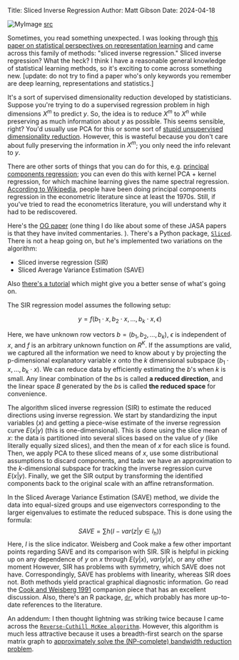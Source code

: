 Title: Sliced Inverse Regression
Author: Matt Gibson
Date: 2024-04-18 
<!-- Tags: statistics, machine learning -->

![MyImage]({attach}../images/cake_slice.png)
[src](https://www.flickr.com/photos/rocor/5066636315)

Sometimes, you read something unexpected. I was looking through [this paper on statistical perspectives on representation learning](https://arxiv.org/pdf/1911.11374.pdf) and came across this family of methods: "sliced inverse regression." Sliced inverse regression? What the heck? I think I have a reasonable general knowledge of statistical learning methods, so it's exciting to come across something new. [update: do not try to find a paper who's only keywords  you remember are deep learning, representations and statistics.]

It's a sort of supervised dimensionality reduction developed by statisticians. Suppose you're trying to do a supervised regression problem in high dimensions $X^m$ to predict $y$. So, the idea is to reduce $X^m$ to $X^n$ while preserving as much information about $y$ as possible. This seems sensible, right? You'd usually use PCA for this or some sort of [stupid unsupervised dimensionality reduction](https://scikit-learn.org/stable/modules/random_projection.html). However, this is wasteful because you don't care about fully preserving the information in $X^m$; you only need the info relevant to $y$. 

There are other sorts of things that you can do for this, e.g. [principal components regression](https://en.wikipedia.org/wiki/Principal_component_regression); you can even do this with kernel PCA + kernel regression, for which machine learning gives the name spectral regression. [According to Wikipedia](https://en.wikipedia.org/wiki/Principal_component_regression#Further_reading), people have been doing principal components regression in the econometric literature since at least the 1970s. Still, if you've tried to read the econometrics literature, you will understand why it had to be rediscovered. 

Here's the [OG paper](https://www.tandfonline.com/doi/abs/10.1080/01621459.1991.10475035) (one thing I do like about some of these JASA papers is that they have invited commentaries. ). There's a Python package, [`Sliced`](https://joshloyal.github.io/sliced/notebooks/quickstart.html). There is not a heap going on, but he's implemented two variations on the algorithm:

* Sliced inverse regression (SIR)
* Sliced Average Variance Estimation (SAVE)

Also [there's a tutorial](https://joshloyal.github.io/sliced/auto_examples/plot_athletes.html#sphx-glr-auto-examples-plot-athletes-py) which might give you a better sense of what's going on. 

The SIR regression model assumes the following setup: 

$$
y = f(b_1 \cdot x, b_2 \cdot x, \ldots, b_k\cdot x, \epsilon)
$$

Here, we have unknown row vectors $b = (b_1, b_2, \ldots, b_k)$, $\epsilon$ is independent of $x$, and $f$ is an arbitrary unknown function on $R^K$. If the assumptions are valid, we captured all the information we need to know about y by projecting the p-dimensional explanatory variable $x$ onto the $k$ dimensional subspace $(b_1 \cdot x, \ldots, b_k\cdot x)$. We can reduce data by efficiently estimating the $b$'s when $k$ is small. Any linear combination of the $b$s is called **a reduced direction**, and the linear space $B$ generated by the $b$s is called **the reduced space** for convenience.

The algorithm sliced inverse regression (SIR) to estimate the reduced directions using inverse regression. We start by standardizing the input variables ($x$) and getting a piece-wise estimate of the inverse regression curve $E(x | y)$ (this is one-dimensional). This is done using the slice mean of $x$: the data is partitioned into several slices based on the value of $y$ (like literally equally sized slices), and then the mean of $x$ for each slice is found. Then, we apply PCA  to these sliced means of $x$, use some distributional assumptions to discard components, and tada: we have an approximation to the  $k$-dimensional subspace for tracking the inverse regression curve $E(x | y)$. Finally, we get the SIR output by transforming the identified components back to the original scale with an affine retransformation.

In the Sliced Average Variance Estimation (SAVE) method, we divide the data into equal-sized groups and use eigenvectors corresponding to the larger eigenvalues to estimate the reduced subspace. This is done using the formula:
$$
SAVE = \sum h (I - var(z | y \in I_h))
$$
Here, $I$ is the slice indicator. Weisberg and Cook make a few other important points regarding SAVE and its comparison with SIR. SIR is helpful in picking up on any dependence of $y$ on $x$ through $E(y | x)$, $var(y | x)$, or any other moment However, SIR has problems with symmetry, which SAVE does not have. Correspondingly, SAVE has problems with linearity, whereas SIR does not. Both methods yield practical graphical diagnostic information. Go read the  [Cook and Weisberg 1991](https://www.jstor.org/stable/2290564) companion piece that has an excellent discussion. Also, there's an R package, [`dr`](https://cran.r-project.org/web/packages/dr/), which probably has more up-to-date references to the literature. 

An addendum: I then thought lightning was striking twice because I came across the [`Reverse-Cuthill McKee algorithm`](https://en.wikipedia.org/wiki/Cuthill%E2%80%93McKee_algorithm). However, this algorithm is much less attractive because it uses a breadth-first search on the sparse matrix graph to [approximately solve the (NP-complete) bandwidth reduction problem](http://ciprian-zavoianu.blogspot.com/2009/01/project-bandwidth-reduction.html).
